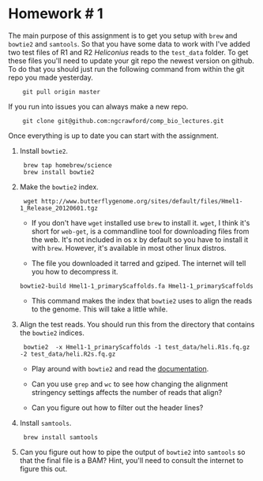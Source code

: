 # Homework \# 1

The main purpose of this assignment is to get you setup with `brew` and `bowtie2` and `samtools`. So that you have some data to work with I've added two test files of R1 and R2 *Heliconius* reads to the `test_data` folder. To get these files you'll need to update your git repo the newest version on github. To do that you should just run the following command from within the git repo you made yesterday.

		git pull origin master

If you run into issues you can always make a new repo.

		git clone git@github.com:ngcrawford/comp_bio_lectures.git

Once everything is up to date you can start with the assignment.

1. Install `bowtie2`.

		brew tap homebrew/science
		brew install bowtie2

2. Make the `bowtie2` index.

		wget http://www.butterflygenome.org/sites/default/files/Hmel1-1_Release_20120601.tgz

	- If you don't have `wget` installed use `brew` to install it. `wget`, I think it's short for `web-get`, is a commandline tool for downloading files from the web. It's not included in os x by default so you have to install it with `brew`. However, it's available in most other linux distros.

	- The file you downloaded it tarred and gziped. The internet will tell you how to decompress it.
			
	<pre><code>bowtie2-build Hmel1-1_primaryScaffolds.fa Hmel1-1_primaryScaffolds</pre></code>

	- This command makes the index that `bowtie2` uses to align the reads to the genome. This will take a little while.

3. Align the test reads. You should run this from the directory that contains the `bowtie2` indices. 

		bowtie2  -x Hmel1-1_primaryScaffolds -1 test_data/heli.R1s.fq.gz -2 test_data/heli.R2s.fq.gz 

	- Play around with `bowtie2` and read the [documentation][]. 
	
	- Can you use `grep` and `wc` to see how changing the alignment stringency settings affects the number of reads that align?	

	- Can you figure out how to filter out the header lines?

4. Install `samtools`.

		brew install samtools

5. Can you figure out how to pipe the output of `bowtie2` into `samtools` so that the final file is a BAM? Hint, you'll need to consult the internet to figure this out.

[documentation]: http://bowtie-bio.sourceforge.net/bowtie2/manual.shtml
